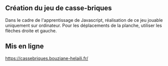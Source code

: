 ## Création du jeu de casse-briques
Dans le cadre de l'apprentissage de Javascript, réalisation de ce jeu jouable uniquement sur ordinateur.
Pour les déplacements de la planche, utiliser les flèches droite et gauche.

## Mis en ligne
https://cassebriques.bouziane-helaili.fr/